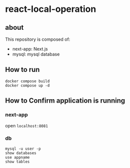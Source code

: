 # react-local-operation

## about

This repository is composed of:
- next-app: Next.js
- mysql: mysql database

## How to run

```
docker compose build
docker compose up -d
```

## How to Confirm application is running

### next-app
open `localhost:8081`

### db
```
mysql -u user -p
show databases
use appname
show tables
```
